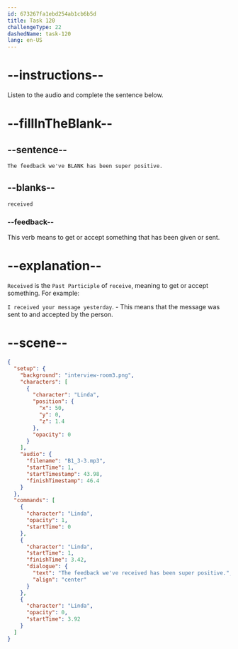 ```yaml
---
id: 673267fa1ebd254ab1cb6b5d
title: Task 120
challengeType: 22
dashedName: task-120
lang: en-US
---
```


<!-- (audio) Linda: The feedback we've received has been super positive. -->

# --instructions--

Listen to the audio and complete the sentence below.

# --fillInTheBlank--

## --sentence--

`The feedback we've BLANK has been super positive.`

## --blanks--

`received`

### --feedback--

This verb means to get or accept something that has been given or sent.

# --explanation--

`Received` is the `Past Participle` of `receive`, meaning to get or accept something. For example:

`I received your message yesterday`. - This means that the message was sent to and accepted by the person.

# --scene--

```json
{
  "setup": {
    "background": "interview-room3.png",
    "characters": [
      {
        "character": "Linda",
        "position": {
          "x": 50,
          "y": 0,
          "z": 1.4
        },
        "opacity": 0
      }
    ],
    "audio": {
      "filename": "B1_3-3.mp3",
      "startTime": 1,
      "startTimestamp": 43.98,
      "finishTimestamp": 46.4
    }
  },
  "commands": [
    {
      "character": "Linda",
      "opacity": 1,
      "startTime": 0
    },
    {
      "character": "Linda",
      "startTime": 1,
      "finishTime": 3.42,
      "dialogue": {
        "text": "The feedback we've received has been super positive.",
        "align": "center"
      }
    },
    {
      "character": "Linda",
      "opacity": 0,
      "startTime": 3.92
    }
  ]
}
```

